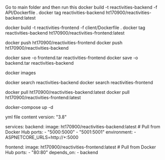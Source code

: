 Go to main folder and then run this
docker build -t reactivities-backend -f API/Dockerfile .
docker tag reactivities-backend ht170900/reactivities-backend:latest

docker build -t reactivities-frontend -f client/Dockerfile .
docker tag reactivities-backend ht170900/reactivities-frontend:latest

docker push ht170900/reactivities-frontend
docker push ht170900/reactivities-backend

docker save -o frontend.tar reactivities-frontend
docker save -o backend.tar reactivities-backend

docker images

docker search reactivities-backend
docker search reactivities-frontend

docker pull ht170900/reactivities-backend:latest
docker pull ht170900/reactivities-frontend:latest

docker-compose up -d

yml file content 
version: "3.8"

services:
  backend:
    image: ht170900/reactivities-backend:latest  # Pull from Docker Hub
    ports:
      - "5000:5000"
      - "5001:5001"
    environment:
      - ASPNETCORE_URLS=http://+:5000

  frontend:
    image: ht170900/reactivities-frontend:latest  # Pull from Docker Hub
    ports:
      - "80:80"
    depends_on:
      - backend

